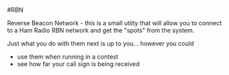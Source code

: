 #RBN

Reverse Beacon Network - this is a small utiity that will allow you to connect to a Ham Radio RBN network and get the "spots" from the system.

Just what you do with them next is up to you... however you could

  -  use them when running in a contest 
  -  see how far your call sign is being received



